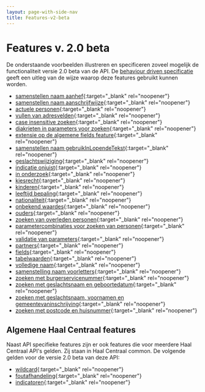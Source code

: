 ```yaml
---
layout: page-with-side-nav
title: Features-v2-beta
---
```

# Features v. 2.0 beta
De onderstaande voorbeelden illustreren en specificeren zoveel mogelijk de functionaliteit versie 2.0 beta van de API.
De [behaviour driven specificatie](https://github.com/VNG-Realisatie/Haal-Centraal-BRP-bevragen/blob/develop/features/README.md) geeft een uitleg van de wijze waarop deze features gebruikt kunnen worden.

- [samenstellen naam aanhef](https://github.com/VNG-Realisatie/Haal-Centraal-BRP-bevragen/blob/develop/features/aanhef.feature){:target="_blank" rel="noopener"}
- [samenstellen naam aanschrijfwijze](https://github.com/VNG-Realisatie/Haal-Centraal-BRP-bevragen/blob/develop/features/aanschrijfwijze.feature){:target="_blank" rel="noopener"}
- [actuele personen](https://github.com/VNG-Realisatie/Haal-Centraal-BRP-bevragen/blob/develop/features/actuele_persoon.feature){:target="_blank" rel="noopener"}
- [vullen van adresvelden](https://github.com/VNG-Realisatie/Haal-Centraal-BRP-bevragen/blob/develop/features/adres.feature){:target="_blank" rel="noopener"}
- [case insensitive zoeken](https://github.com/VNG-Realisatie/Haal-Centraal-BRP-bevragen/blob/develop/features/case_insensitive.feature){:target="_blank" rel="noopener"}
- [diakrieten in parameters voor zoeken](https://github.com/VNG-Realisatie/Haal-Centraal-BRP-bevragen/blob/develop/features/diakrieten_in_parameter.feature){:target="_blank" rel="noopener"}
- [extensie op de algemene fields feature](https://github.com/VNG-Realisatie/Haal-Centraal-BRP-bevragen/blob/develop/features/fields_extensie.feature){:target="_blank" rel="noopener"}
- [samenstellen naam gebruikInLopendeTekst](https://github.com/VNG-Realisatie/Haal-Centraal-BRP-bevragen/blob/develop/features/gebruik_in_lopende_tekst.feature){:target="_blank" rel="noopener"}
- [geslachtswijziging](https://github.com/VNG-Realisatie/Haal-Centraal-BRP-bevragen/blob/develop/features/geslachtswijziging.feature){:target="_blank" rel="noopener"}
- [indicatie onjuist](https://github.com/VNG-Realisatie/Haal-Centraal-BRP-bevragen/blob/develop/features/indicatie_onjuist.feature){:target="_blank" rel="noopener"}
- [in onderzoek](https://github.com/VNG-Realisatie/Haal-Centraal-BRP-bevragen/blob/develop/features/in_onderzoek.feature){:target="_blank" rel="noopener"}
- [kiesrecht](https://github.com/VNG-Realisatie/Haal-Centraal-BRP-bevragen/blob/develop/features/kiesrecht.feature){:target="_blank" rel="noopener"}
- [kinderen](https://github.com/VNG-Realisatie/Haal-Centraal-BRP-bevragen/blob/develop/features/kinderen.feature){:target="_blank" rel="noopener"}
- [leeftijd bepaling](https://github.com/VNG-Realisatie/Haal-Centraal-BRP-bevragen/blob/develop/features/leeftijd_bepaling.feature){:target="_blank" rel="noopener"}
- [nationaliteit](https://github.com/VNG-Realisatie/Haal-Centraal-BRP-bevragen/blob/develop/features/nationaliteit.feature){:target="_blank" rel="noopener"}
- [onbekend waardes](https://github.com/VNG-Realisatie/Haal-Centraal-BRP-bevragen/blob/develop/features/onbekend_waardes.feature){:target="_blank" rel="noopener"}
- [ouders](https://github.com/VNG-Realisatie/Haal-Centraal-BRP-bevragen/blob/develop/features/ouders.feature){:target="_blank" rel="noopener"}
- [zoeken van overleden personen](https://github.com/VNG-Realisatie/Haal-Centraal-BRP-bevragen/blob/develop/features/overleden_personen.feature){:target="_blank" rel="noopener"}
- [parametercombinaties voor zoeken van personen](https://github.com/VNG-Realisatie/Haal-Centraal-BRP-bevragen/blob/develop/features/parametercombinaties.feature){:target="_blank" rel="noopener"}
- [validatie van parameters](https://github.com/VNG-Realisatie/Haal-Centraal-BRP-bevragen/blob/develop/features/parametervalidatie.feature){:target="_blank" rel="noopener"}
- [partners](https://github.com/VNG-Realisatie/Haal-Centraal-BRP-bevragen/blob/develop/features/partners.feature){:target="_blank" rel="noopener"}
- [fields](https://github.com/VNG-Realisatie/Haal-Centraal-BRP-bevragen/blob/develop/features/proxy-fields.feature){:target="_blank" rel="noopener"}
- [tabelwaarden](https://github.com/VNG-Realisatie/Haal-Centraal-BRP-bevragen/blob/develop/features/tabelwaarden.feature){:target="_blank" rel="noopener"}
- [volledige naam](https://github.com/VNG-Realisatie/Haal-Centraal-BRP-bevragen/blob/develop/features/volledigeNaam.feature){:target="_blank" rel="noopener"}
- [samenstelling naam voorletters](https://github.com/VNG-Realisatie/Haal-Centraal-BRP-bevragen/blob/develop/features/voorletters.feature){:target="_blank" rel="noopener"}
- [zoeken met burgerservicenummer](https://github.com/VNG-Realisatie/Haal-Centraal-BRP-bevragen/blob/develop/features/zoek-met-bsn.feature){:target="_blank" rel="noopener"}
- [zoeken met geslachtsnaam en geboortedatum](https://github.com/VNG-Realisatie/Haal-Centraal-BRP-bevragen/blob/develop/features/zoek-met-geslachtsnaam-geboortedatum.feature){:target="_blank" rel="noopener"}
- [zoeken met geslachtsnaam, voornamen en gemeentevaninschrijving](https://github.com/VNG-Realisatie/Haal-Centraal-BRP-bevragen/blob/develop/features/zoek-met-geslachtsnaam-voornamen-gemeentevaninschrijving.feature){:target="_blank" rel="noopener"}
- [zoeken met postcode en huisnummer](https://github.com/VNG-Realisatie/Haal-Centraal-BRP-bevragen/blob/develop/features/zoek-met-postcode-huisnummer.feature){:target="_blank" rel="noopener"}

## Algemene Haal Centraal features
Naast API specifieke features zijn er ook features die voor meerdere Haal Centraal API's gelden. Zij staan in Haal Centraal common. De volgende gelden voor de versie 2.0 beta van deze API:
- [wildcard](https://github.com/VNG-Realisatie/Haal-Centraal-common/blob/master/features/wildcard.feature){:target="_blank" rel="noopener"}
- [foutafhandeling](https://github.com/VNG-Realisatie/Haal-Centraal-common/blob/master/features/foutafhandeling.feature){:target="_blank" rel="noopener"}
- [indicatoren](https://github.com/VNG-Realisatie/Haal-Centraal-common/blob/master/features/indicatoren.feature){:target="_blank" rel="noopener"}
